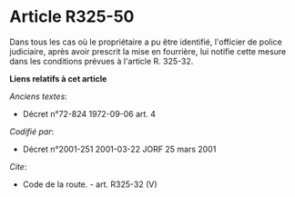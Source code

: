 # Article R325-50

Dans tous les cas où le propriétaire a pu être identifié, l'officier de police judiciaire, après avoir prescrit la mise en
fourrière, lui notifie cette mesure dans les conditions prévues à l'article R. 325-32.

**Liens relatifs à cet article**

_Anciens textes_:

  - Décret n°72-824 1972-09-06 art. 4

_Codifié par_:

  - Décret n°2001-251 2001-03-22 JORF 25 mars 2001

_Cite_:

  - Code de la route. - art. R325-32 (V)

